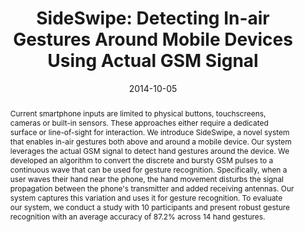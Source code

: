 ---
abstract: |-
  Current smartphone inputs are limited to physical buttons, touchscreens, cameras or built-in sensors. These approaches either require a dedicated surface or line-of-sight for interaction. We introduce SideSwipe, a novel system that enables in-air gestures both above and around a mobile device. Our system leverages the actual GSM signal to detect hand gestures around the device. We developed an algorithm to convert the discrete and bursty GSM pulses to a continuous wave that can be used for gesture recognition. Specifically, when a user waves their hand near the phone, the hand movement disturbs the signal propagation between the phone's transmitter and added receiving antennas. Our system captures this variation and uses it for gesture recognition. To evaluate our system, we conduct a study with 10 participants and present robust gesture recognition with an average accuracy of 87.2% across 14 hand gestures.
authors:
- Chen Zhao
- chen
- aumi
- patel
- Matthew S. Reynolds
award: ''
bibtex: |-
  @inproceedings{Zhao:2014:SDI:2642918.2647380,
   author = {Zhao, Chen and Chen, Ke-Yu and Aumi, Md Tanvir Islam and Patel, Shwetak and Reynolds, Matthew S.},
   title = {SideSwipe: Detecting In-air Gestures Around Mobile Devices Using Actual GSM Signal},
   booktitle = {Proceedings of the 27th Annual ACM Symposium on User Interface Software and Technology},
   series = {UIST '14},
   year = {2014},
   isbn = {978-1-4503-3069-5},
   location = {Honolulu, Hawaii, USA},
   pages = {527--534},
   numpages = {8},
   url = {http://doi.acm.org/10.1145/2642918.2647380},
   doi = {10.1145/2642918.2647380},
   acmid = {2647380},
   publisher = {ACM},
   address = {New York, NY, USA},
   keywords = {GSM, antenna, in-air hand gesture},
  }
caption: ''
citation: |-
  Chen Zhao, Ke-Yu Chen, Md Tanvir Islam Aumi, Shwetak Patel, and Matthew S. Reynolds. 2014. SideSwipe: detecting in-air gestures around mobile devices using actual GSM signal.  In Proceedings of the 27th annual ACM symposium on User interface software and technology (UIST '14). ACM, New York, NY, USA,  527-534. DOI=10.1145/2642918.2647380 http://doi.acm.org/10.1145/2642918.2647380
conference: ACM symposium on User Interface Software and Technology (UIST), 2014
date: '2014-10-05'
image: ''
pdf: /pdfs/sideswipe.pdf
thumbnail: ''
title: 'SideSwipe: Detecting In-air Gestures Around Mobile Devices Using Actual GSM
  Signal'
video: ''
video_embed: ''
---